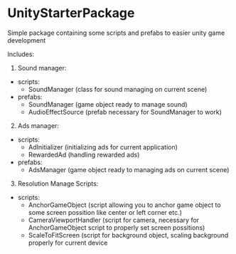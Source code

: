 # UnityStarterPackage
Simple package containing some scripts and prefabs to easier unity game development

Includes:
1. Sound manager:
- scripts:
  - SoundManager (class for sound managing on current scene)
- prefabs:
  - SoundManager (game object ready to manage sound)
  - AudioEffectSource (prefab necessary for SoundManager to work)
2. Ads manager:
- scripts:
  - AdInitializer (initializing ads for current application)
  - RewardedAd (handling rewarded ads)
- prefabs:
  - AdsManager (game object ready to managing ads on current scene)
3. Resolution Manage Scripts:
- scripts:
  - AnchorGameObject (script allowing you to anchor game object to some screen possition like center or left corner etc.)
  - CameraViewportHandler (script for camera, necessary for AnchorGameObject script to properly set screen possitions)
  - ScaleToFitScreen (script for background object, scaling background properly for current device
